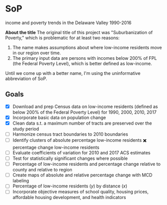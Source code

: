 # SoP
income and poverty trends in the Delaware Valley 1990-2016

**About the title** The original title of this project was "Suburbanization of Poverty," which is problematic for at least two reasons:

1. The name makes assumptions about where low-income residents move in our region over time.
2. The primary input data are persons with incomes below 200% of FPL (the Federal Poverty Level), which is better defined as low-income.

Until we come up with a better name, I'm using the uninformative abbreviation of SoP.

## Goals

- [x] Download and prep Census data on low-income residents (defined as below 200% of the Federal Poverty Level) for 1990, 2000, 2010, 2017
- [x] Incorporate basic data on population change
- [x] Clean data s.t. a maximum number of tracts are preserved over the study period
- [ ] Harmonize census tract boundaries to 2010 boundaries
- [ ] Identify clusters of absolute percentage low-income residents :heavy_multiplication_x: percentage change low-income residents
- [ ] Evaluate coefficients of variation for 2010 and 2017 ACS estimates
- [ ] Test for statistically significant changes where possible
- [ ] Percentage of low-income residents and percentage change relative to county and relative to region
- [ ] Create maps of absolute and relative percentage change with MCD labeling
- [ ] Percentage of low-income residents (*y*) by distance (*x*)
- [ ] Incorporate objective measures of school quality, housing prices, affordable housing development, and health indicators
